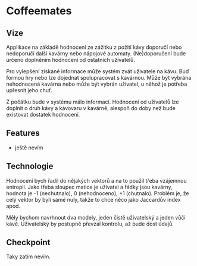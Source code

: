 # Coffeemates

## Vize

Applikace na základě hodnocení ze zážitku z požití kávy doporučí nebo nedoporučí 
další kavárny nebo nápojové automaty. (Ne)doporučení bude určeno doplněním hodnocení
od ostatních uživatelů. 

Pro vylepšení získané informace může systém zvát uživatele na kávu.
Buď formou hry nebo lze dojednat spolupracovat s kavárnou. 
Může být vybrána nehodnocená kavárna nebo může být vybrán uživatel, 
u něhož je potřeba upřesnit jeho chuť. 

Z počátku bude v systému málo informací. Hodnocení od uživatelů lze doplnit 
o druh kávy a kávovaru v kavárně, alespoň do doby než bude existovat dostatek hodnocení. 

## Features

* ještě nevím

## Technologie

Hodnocení bych řadil do nějakých vektorů a na to použil třeba vzájemnou entropii. 
Jako třeba sloupec matice je uživatel a řádky jsou kavárny, hodnota je -1 (nechutnalo), 
0 (nehodnoceno), +1 (chutnalo). 
Problém je, že celý vektor by byli samé nuly, takže to chce něco jako Jaccardův index apod. 

Měly bychom navrhnout dva modely, jeden čistě uživatelský a jeden vůči kávě. 
Uživatelský by postupně převzal kontrolu, až bude dost údajů. 

## Checkpoint

Taky zatím nevím. 